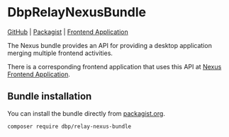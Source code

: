 # DbpRelayNexusBundle

[GitHub](https://github.com/relay-nexus-bundle) |
[Packagist](https://packagist.org/packages/dbp/relay-nexus-bundle) |
[Frontend Application](https://github.com/digital-blueprint/nexus-app)

The Nexus bundle provides an API for providing a desktop application merging
multiple frontend activities.

There is a corresponding frontend application that uses this API at [Nexus Frontend Application](https://github.com/digital-blueprint/nexus-app).

## Bundle installation

You can install the bundle directly from [packagist.org](https://packagist.org/packages/dbp/relay-nexus-bundle).

```bash
composer require dbp/relay-nexus-bundle
```
